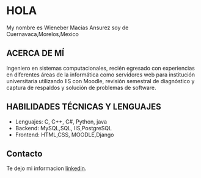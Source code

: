 # HOLA
My nombre es Wieneber Macias Ansurez soy de Cuernavaca,Morelos,Mexico

## ACERCA DE MÍ

Ingeniero en sistemas computacionales, recién egresado con experiencias en diferentes
áreas de la informática como servidores web para institución universitaria utilizando IIS con
Moodle, revisión semestral de diagnóstico y captura de respaldos y solución de problemas de
software.

## HABILIDADES TÉCNICAS Y LENGUAJES
* Lenguajes: C, C++, C#, Python, java
* Backend: MySQL,SQL, IIS,PostgreSQL
* Frontend: HTML,CSS, MOODLE,Django

## Contacto
Te dejo mi informacion [linkedin](https://www.linkedin.com/in/wieneber-macias/).


